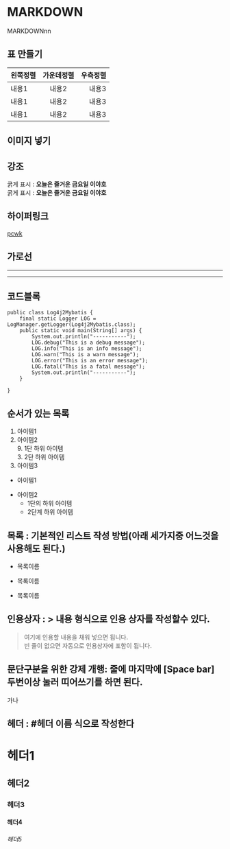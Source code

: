 # MARKDOWN
MARKDOWNnn

## 표 만들기
|왼쪽정렬|가운데정렬|우측정렬|
|:--|:-:|--:|
|내용1|내용2|내용3|
|내용1|내용2|내용3|
|내용1|내용2|내용3|


## 이미지 넣기  


## 강조  
굵게 표시 : **오늘은 즐거운 금요일 이야호**  
굵게 표시 : __오늘은 즐거운 금요일 이야호__    

## 하이퍼링크  
[pcwk](https://cafe.daum.net/pcwk "PCWK CAFE")

## 가로선  
---  
***  


## 코드블록  
```
public class Log4j2Mybatis {
    final static Logger LOG = LogManager.getLogger(Log4j2Mybatis.class);
	public static void main(String[] args) {
        System.out.println("-----------");
        LOG.debug("This is a debug message");
        LOG.info("This is an info message");
        LOG.warn("This is a warn message");
        LOG.error("This is an error message");
        LOG.fatal("This is a fatal message");  
        System.out.println("-----------");
	}

}  
```

## 순서가 있는 목록  
1. 아이템1  
3. 아이템2  
   9. 1단 하위 아이템   
      3. 2단 하위 아이템   
9. 아이템3 

- 아이템1  
+ 아이템2  
  - 1단의 하위 아이템    
  * 2단계 하위 아이템  

## 목록 : 기본적인 리스트 작성 방법(아래 세가지중 어느것을 사용해도 된다.)  
* 목록이름  
- 목록이름  
+ 목록이름

## 인용상자 : > 내용 형식으로 인용 상자를 작성할수 있다.  
> 여기에 인용할 내용을 채워 넣으면 됩니다.   
빈 줄이 없으면 자동으로 인용상자에 포함이 됩니다.

## 문단구분을 위한 강제 개행: 줄에 마지막에 [Space bar] 두번이상 눌러 띠어쓰기를 하면 된다.  
가나  
## 헤더 : #헤더 이름 식으로 작성한다
# 헤더1  
## 헤더2  
### 헤더3  
#### 헤더4  
###### 헤더5  

 



